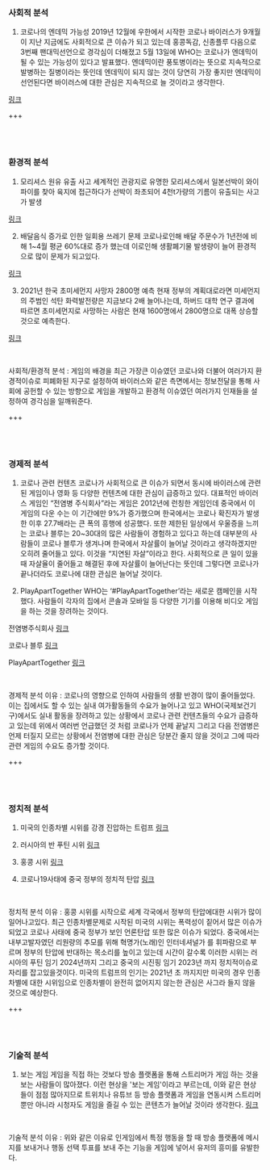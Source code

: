 ### **사회적 분석**

1. 코로나의 엔데믹 가능성
2019년 12월에 우한에서 시작한 코로나 바이러스가 9개월이 지난 지금에도 사회적으로 큰 이슈가 되고 있는데 홍콩독감, 신종플루 다음으로 3번째 팬대믹선언으로 경각심이 더해졌고 5월 13일에 WHO는 코로나가 엔데믹이 될 수 있는 가능성이 있다고 발표했다.
엔데믹이란 풍토병이라는 뜻으로 지속적으로 발병하는 질병이라는 뜻인데 엔데믹이 되지 않는 것이 당연히 가장 좋지만 엔데믹이 선언된다면 바이러스에 대한 관심은 지속적으로 늘 것이라고 생각한다.

[링크](https://news.joins.com/article/23776686)

+++

<br/>

<br/>

### **환경적 분석**

1. 모리셔스 원유 유출 사고
세계적인 관광지로 유명한 모리셔스에서 일본선박이 와이파이를 찾아 육지에 접근하다가 선박이 좌초되어 4천t가량의 기름이 유출되는 사고가 발생

[링크](https://www.hankookilbo.com/News/Read/A2020082717480003497?did=NA)

2. 배달음식 증가로 인한 일회용 쓰레기 문제
코로나로인해 배달 주문수가 1년전에 비해 1~4월 평균 60%대로 증가 했는데 이로인해 생활폐기물 발생량이 늘어 환경적으로 많이 문제가 되고있다. 

[링크](https://news.kbs.co.kr/news/view.do?ncd=4458868)

3. 2021년 한국 초미세먼지 사망자 2800명 예측
현재 정부의 계획대로라면 미세먼지의 주범인 석탄 화력발전량은 지금보다 2배 늘어나는데, 하버드 대학 연구 결과에 따르면 초미세먼지로 사망하는 사람은 현재 1600명에서 2800명으로 대폭 상승할 것으로 예측한다.

[링크](http://www.sisajournal.com/news/articleView.html?idxno=141261)

<br/>

사회적/환경적 분석 : 게임의 배경을 최근 가장큰 이슈였던 코로나와 더불어 여러가지 환경적이슈로 피폐화된 지구로 설정하여 바이러스와 같은 측면에서는 정보전달을 통해 사회에 공헌할 수 있는 방향으로 게임을 개발하고 환경적 이슈였던 여러가지 인재들을 설정하여 경각심을 일깨워준다.

+++

<br/>

<br/>

### **경제적 분석**

1. 코로나 관련 컨텐츠
코로나가 사회적으로 큰 이슈가 되면서 동시에 바이러스에 관련된 게임이나 영화 등 다양한 컨텐츠에 대한 관심이 급증하고 있다.
대표적인 바이러스 게임인 “전염병 주식회사”라는 게임은 2012년에 런칭한 게임인데 중국에서 이 게임의 다운 수는 이 기간에만 9%가 증가했으며 한국에서는 코로나 확진자가 발생한 이후 27.7배라는 큰 폭의 흥행에 성공했다.
또한 제한된 일상에서 우울증을 느끼는 코로나 블루는 20~30대의 많은 사람들이 경험하고 있다고 하는데 대부분의 사람들이 코로나 블루가 생겨나며 한국에서 자살률이 늘어날 것이라고 생각하겠지만 오히려 줄어들고 있다.
이것을 “지연된 자살”이라고 한다. 사회적으로 큰 일이 있을 때 자살율이 줄어들고 해결된 후에 자살률이 늘어난다는 뜻인데 그렇다면 코로나가 끝나더라도 코로나에 대한 관심은 늘어날 것이다.

2. PlayApartTogether
WHO는 ‘#PlayApartTogether’라는 새로운 캠페인을 시작했다. 사람들이 각자의 집에서 콘솔과 모바일 등 다양한 기기를 이용해 비디오 게임을 하는 것을 장려하는 것이다. 

전염병주식회사 [링크](http://www.econovill.com/news/articleView.html?idxno=387141)

코로나 블루 [링크](https://www.mk.co.kr/news/society/view/2020/07/721270/)

PlayApartTogether [링크](http://gametoc.hankyung.com/news/articleView.html?idxno=54496)

<br/>

경제적 분석 이유 :  코로나의 영향으로 인하여 사람들의 생활 반경이 많이 줄어들었다. 이는 집에서도 할 수 있는 실내 여가활동들의 수요가 늘어나고 있고 WHO(국제보건기구)에서도 실내 활동을 장려하고 있는 상황에서 코로나 관련 컨텐츠들의 수요가 급증하고 있는데 위에서 여러번 언급했던 것 처럼 코로나가 언제 끝날지 그리고 다음 전염병은 언제 터질지 모르는 상황에서 전염병에 대한 관심은 당분간 줄지 않을 것이고 그에 따라 관련 게임의 수요도 증가할 것이다.

+++

<br/>

<br/>

### **정치적 분석**
1. 미국의 인종차별 시위를 강경 진압하는 트럼프
   [링크](https://wspaper.org/article/24267)

2. 러시아의 반 푸틴 시위
   [링크](https://biz.chosun.com/site/data/html_dir/2020/08/04/2020080400361.html)

3. 홍콩 시위
   [링크](https://namu.wiki/w/2019%EB%85%84%20%ED%99%8D%EC%BD%A9%20%EB%AF%BC%EC%A3%BC%ED%99%94%20%EC%9A%B4%EB%8F%99)

4. 코로나19사태에 중국 정부의 정치적 탄압
   [링크](https://www.youtube.com/watch?v=-ptVg9J8zvE&ab_channel=%ED%95%9C%EA%B2%A8%EB%A0%88TV)

<br/>

정치적 분석 이유 :  홍콩 시위를 시작으로 세계 각국에서 정부의 탄압에대한 시위가 많이 일어나고있다. 최근 인종차별문제로 시작된 미국의 시위는 폭력성이 짙어서 많은 이슈가 되었고 코로나 사태에 중국 정부가 보인 언론탄압 또한 많은 이슈가 되었다.
중국에서는 내부고발자였던 리원량의 추모를 위해 혁명가(노래)인 인터네셔널가 를 휘파람으로 부르며 정부의 탄압에 반대하는 목소리를 높이고 있는데 시간이 갈수록 이러한 시위는 러시아의 푸틴 임기 2024년까지 그리고 중국의 시진핑 임기 2023년 까지 정치적이슈로 자리를 잡고있을것이다. 미국의 트럼프의 인기는 2021년 초 까지지만 미국의 경우 인종차별에 대한 시위임으로 인종차별이 완전히 없어지지 않는한 관심은 사그라 들지 않을 것으로 예상한다. 

+++

<br/>

<br/>

### **기술적 분석**
1. 보는 게임                                                                                                                                                     게임을 직접 하는 것보다 방송 플랫폼을 통해 스트리머가 게임 하는 것을 보는 사람들이 많아졌다. 이런 현상을 '보는 게임'이라고 부르는데, 이와 같은 현상들이 점점 많아지므로 트위치나 유튜브 등 방송 플랫폼과 게임을 연동시켜 스트리머뿐만 아니라 시청자도 게임을 즐길 수 있는 콘텐츠가 늘어날 것이라 생각한다.
   [링크](https://www.gamemeca.com/view.php?gid=1633120)

<br/>

기술적 분석 이유 : 위와 같은 이유로 인게임에서 특정 행동을 할 때 방송 플랫폼에 메시지를 보내거나 행동 선택 투표를 보내 주는 기능을 게임에 넣어서 유저의 흥미를 유발한다.